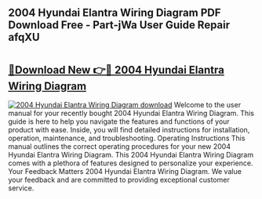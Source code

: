 ## 2004 Hyundai Elantra Wiring Diagram PDF Download Free - Part-jWa User Guide Repair afqXU

# <h2><a href="http://dfumj2.blite.top/?on=2004+Hyundai+Elantra+Wiring+Diagram">🔗Download New 👉🔴 2004 Hyundai Elantra Wiring Diagram</a></h2>

[![2004 Hyundai Elantra Wiring Diagram download](https://i.imgur.com/lujVjoI.png)](http://dfumj2.blite.top/?on=2004+Hyundai+Elantra+Wiring+Diagram)
Welcome to the user manual for your recently bought 2004 Hyundai Elantra Wiring Diagram. This guide is here to help you navigate the features and functions of your product with ease. Inside, you will find detailed instructions for installation, operation, maintenance, and troubleshooting. Operating Instructions This manual outlines the correct operating procedures for your new 2004 Hyundai Elantra Wiring Diagram. This 2004 Hyundai Elantra Wiring Diagram comes with a plethora of features designed to personalize your experience. Your Feedback Matters 2004 Hyundai Elantra Wiring Diagram. We value your feedback and are committed to providing exceptional customer service.
